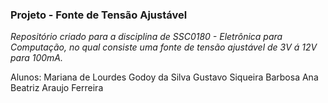 ### Projeto - Fonte de Tensão Ajustável


*Repositório criado para a disciplina de SSC0180 - Eletrônica para Computação, no qual consiste uma fonte de tensão ajustável de 3V á 12V para 100mA.* 


Alunos:
Mariana de Lourdes Godoy da Silva
Gustavo Siqueira Barbosa 
Ana Beatriz Araujo Ferreira 
